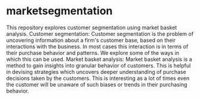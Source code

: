 # marketsegmentation
This repository explores customer segmentation using market basket analysis. 
Customer segmentation: Customer segmentation is the problem of uncovering information about a firm's customer base, based on their interactions with the business. In most cases this interaction is in terms of their purchase behavior and patterns. We explore some of the ways in which this can be used.
Market basket analysis: Market basket analysis is a method to gain insights into granular behavior of customers. This is helpful in devising strategies which uncovers deeper understanding of purchase decisions taken by the customers. This is interesting as a lot of times even the customer will be unaware of such biases or trends in their purchasing behavior.
